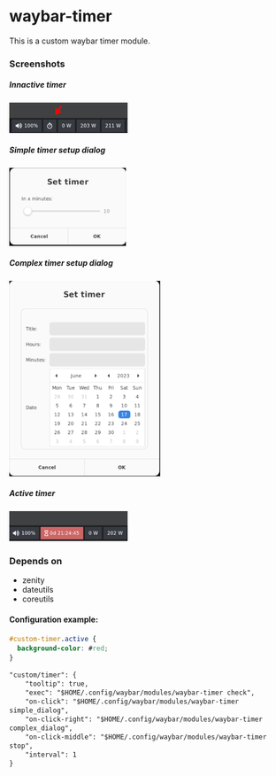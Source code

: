 # waybar-timer

This is a custom waybar timer module.


### Screenshots

##### Innactive timer
![Innactive timer](https://github.com/ponas-niekas/waybar-timer/blob/main/img/preview1.png)
<br/>

##### Simple timer setup dialog
![Simple Dialog](https://github.com/ponas-niekas/waybar-timer/blob/main/img/preview2.png)
<br/>
##### Complex timer setup dialog
![Complex Dialog](https://github.com/ponas-niekas/waybar-timer/blob/main/img/preview3.png)
<br/>
##### Active timer
![Active timer](https://github.com/ponas-niekas/waybar-timer/blob/main/img/preview4.png)

### Depends on

- zenity
- dateutils
- coreutils

#### Configuration example:
```css
#custom-timer.active {
  background-color: #red;
}
```

```jsonc
"custom/timer": {
    "tooltip": true,
    "exec": "$HOME/.config/waybar/modules/waybar-timer check",
    "on-click": "$HOME/.config/waybar/modules/waybar-timer simple_dialog",
    "on-click-right": "$HOME/.config/waybar/modules/waybar-timer complex_dialog",
    "on-click-middle": "$HOME/.config/waybar/modules/waybar-timer stop",
    "interval": 1
}
```
